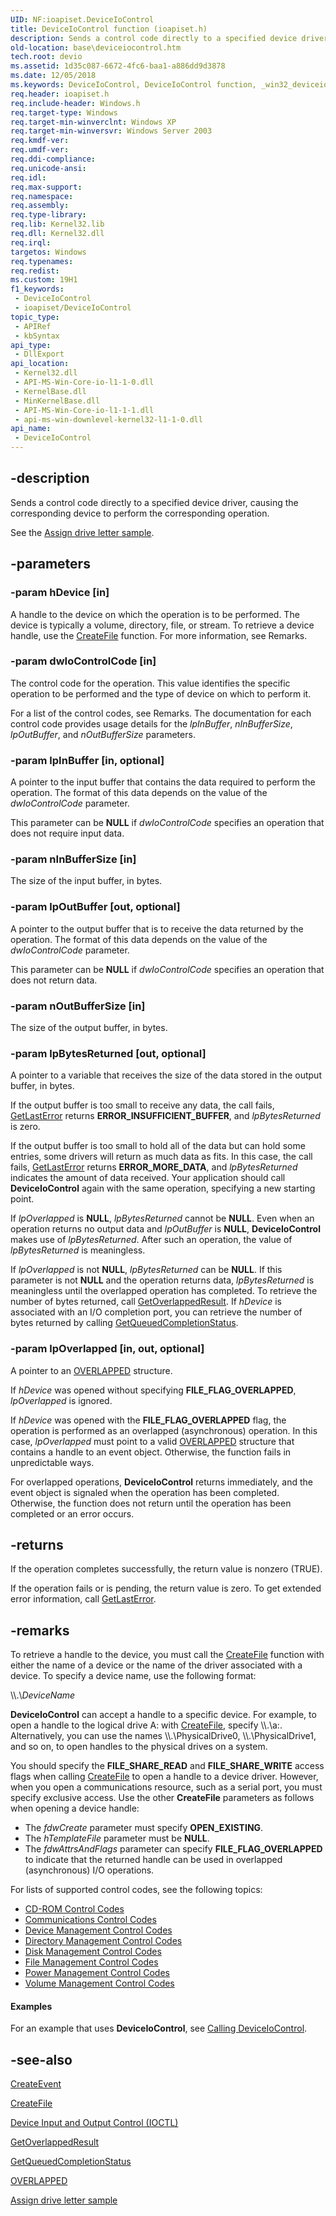 ```yaml
---
UID: NF:ioapiset.DeviceIoControl
title: DeviceIoControl function (ioapiset.h)
description: Sends a control code directly to a specified device driver, causing the corresponding device to perform the corresponding operation.
old-location: base\deviceiocontrol.htm
tech.root: devio
ms.assetid: 1d35c087-6672-4fc6-baa1-a886dd9d3878
ms.date: 12/05/2018
ms.keywords: DeviceIoControl, DeviceIoControl function, _win32_deviceiocontrol, base.deviceiocontrol, ioapiset/DeviceIoControl
req.header: ioapiset.h
req.include-header: Windows.h
req.target-type: Windows
req.target-min-winverclnt: Windows XP
req.target-min-winversvr: Windows Server 2003
req.kmdf-ver: 
req.umdf-ver: 
req.ddi-compliance: 
req.unicode-ansi: 
req.idl: 
req.max-support: 
req.namespace: 
req.assembly: 
req.type-library: 
req.lib: Kernel32.lib
req.dll: Kernel32.dll
req.irql: 
targetos: Windows
req.typenames: 
req.redist: 
ms.custom: 19H1
f1_keywords:
 - DeviceIoControl
 - ioapiset/DeviceIoControl
topic_type:
 - APIRef
 - kbSyntax
api_type:
 - DllExport
api_location:
 - Kernel32.dll
 - API-MS-Win-Core-io-l1-1-0.dll
 - KernelBase.dll
 - MinKernelBase.dll
 - API-MS-Win-Core-io-l1-1-1.dll
 - api-ms-win-downlevel-kernel32-l1-1-0.dll
api_name:
 - DeviceIoControl
---
```


## -description

Sends a control code directly to a specified device driver, causing the corresponding device to perform the corresponding operation.

See the [Assign drive letter sample](https://github.com/microsoft/Windows-classic-samples/tree/master/Samples/Win7Samples/winbase/io/dledit).

## -parameters

### -param hDevice [in]

A handle to the device on which the operation is to be performed. The device is typically a volume, 
      directory, file, or stream. To retrieve a device handle, use the 
      <a href="/windows/desktop/api/fileapi/nf-fileapi-createfilea">CreateFile</a> function. For more information, see 
      Remarks.

### -param dwIoControlCode [in]

The control code for the operation. This value identifies the specific operation to be performed and the 
       type of device on which to perform it.

For a list of the control codes, see Remarks. The documentation for each control code provides usage details 
       for the <i>lpInBuffer</i>, <i>nInBufferSize</i>, 
       <i>lpOutBuffer</i>, and <i>nOutBufferSize</i> parameters.

### -param lpInBuffer [in, optional]

A pointer to the input buffer that contains the data required to perform the operation. The format of this 
       data depends on the value of the <i>dwIoControlCode</i> parameter.

This parameter can be <b>NULL</b> if <i>dwIoControlCode</i> specifies 
       an operation that does not require input data.

### -param nInBufferSize [in]

The size of the input buffer, in bytes.

### -param lpOutBuffer [out, optional]

A pointer to the output buffer that is to receive the data returned by the operation. The format of this 
       data depends on the value of the <i>dwIoControlCode</i> parameter.

This parameter can be <b>NULL</b> if <i>dwIoControlCode</i> specifies 
       an operation that does not return data.

### -param nOutBufferSize [in]

The size of the output buffer, in bytes.

### -param lpBytesReturned [out, optional]

A pointer to a variable that receives the size of the data stored in the output buffer, in bytes.

If the output buffer is too small to receive any data,  the call fails, 
       <a href="/windows/desktop/api/errhandlingapi/nf-errhandlingapi-getlasterror">GetLastError</a> returns 
       <b>ERROR_INSUFFICIENT_BUFFER</b>, and <i>lpBytesReturned</i> is zero.

If the output buffer is too small to hold all of the data but can hold some entries, some drivers will return 
       as much data as fits. In this case, the call fails, 
       <a href="/windows/desktop/api/errhandlingapi/nf-errhandlingapi-getlasterror">GetLastError</a> returns 
       <b>ERROR_MORE_DATA</b>, and <i>lpBytesReturned</i> indicates the amount 
       of data received. Your application should call 
       <b>DeviceIoControl</b> again with the same operation, 
       specifying a new starting point.

If <i>lpOverlapped</i> is <b>NULL</b>, 
       <i>lpBytesReturned</i> cannot be <b>NULL</b>. Even when an operation 
       returns no output data and <i>lpOutBuffer</i> is <b>NULL</b>, 
       <b>DeviceIoControl</b> makes use of 
       <i>lpBytesReturned</i>. After such an operation, the value of 
       <i>lpBytesReturned</i> is meaningless.

If <i>lpOverlapped</i> is not <b>NULL</b>, 
       <i>lpBytesReturned</i> can be <b>NULL</b>. If this parameter is not 
       <b>NULL</b> and the operation returns data, <i>lpBytesReturned</i> is 
       meaningless until the overlapped operation has completed. To retrieve the number of bytes returned, call 
       <a href="/windows/desktop/api/ioapiset/nf-ioapiset-getoverlappedresult">GetOverlappedResult</a>. If 
       <i>hDevice</i> is associated with an I/O completion port, you can retrieve the number of 
       bytes returned by calling 
       <a href="/windows/desktop/api/ioapiset/nf-ioapiset-getqueuedcompletionstatus">GetQueuedCompletionStatus</a>.

### -param lpOverlapped [in, out, optional]

A pointer to an <a href="/windows/desktop/api/minwinbase/ns-minwinbase-overlapped">OVERLAPPED</a> structure.

If <i>hDevice</i> was opened without specifying 
       <b>FILE_FLAG_OVERLAPPED</b>, <i>lpOverlapped</i> is ignored.

If <i>hDevice</i> was opened with the <b>FILE_FLAG_OVERLAPPED</b> flag, 
       the operation is performed as an overlapped (asynchronous) operation. In this case, 
       <i>lpOverlapped</i> must point to a valid 
       <a href="/windows/desktop/api/minwinbase/ns-minwinbase-overlapped">OVERLAPPED</a> structure that contains a handle to an 
       event object. Otherwise, the function fails in unpredictable ways.

For overlapped operations, 
       <b>DeviceIoControl</b> returns immediately, and the event 
       object is signaled when the operation has been completed. Otherwise, the function does not return until the 
       operation has been completed or an error occurs.

## -returns

If the operation completes successfully, the return value is nonzero (TRUE).

If the operation fails or is pending, the return value is zero. To get extended error information, call 
       <a href="/windows/desktop/api/errhandlingapi/nf-errhandlingapi-getlasterror">GetLastError</a>.

## -remarks

To retrieve a handle to the device, you must call the 
     <a href="/windows/desktop/api/fileapi/nf-fileapi-createfilea">CreateFile</a> function with either the name of a device or 
     the name of the driver associated with a device. To specify a device name, use the following format:

\\\\.&#92;<i>DeviceName</i>

<b>DeviceIoControl</b> can accept a handle to a specific 
     device. For example, to open a handle to the logical drive A: with 
     <a href="/windows/desktop/api/fileapi/nf-fileapi-createfilea">CreateFile</a>, specify \\\\.\a:. Alternatively, you can use the 
     names \\\\.\PhysicalDrive0, \\\\.\PhysicalDrive1, and so on, to open handles to the physical drives on a system.

You should specify the <b>FILE_SHARE_READ</b> and 
    <b>FILE_SHARE_WRITE</b> access flags when calling 
    <a href="/windows/desktop/api/fileapi/nf-fileapi-createfilea">CreateFile</a> to open a handle to a device driver. However, 
    when you open a communications resource, such as a serial port, you must specify exclusive access. Use the other 
    <b>CreateFile</b> parameters as follows when opening a device 
    handle:

<ul>
<li>The <i>fdwCreate</i> parameter must specify 
      <b>OPEN_EXISTING</b>.</li>
<li>The <i>hTemplateFile</i> parameter must be <b>NULL</b>.</li>
<li>The <i>fdwAttrsAndFlags</i> parameter can specify 
      <b>FILE_FLAG_OVERLAPPED</b> to indicate that the returned handle can be used in overlapped 
      (asynchronous) I/O operations.</li>
</ul>
For lists of supported control codes, see the following topics:

<ul>
<li>
<a href="/windows-hardware/drivers/storage/cd-rom-io-control-codes">CD-ROM Control Codes</a>
</li>
<li>
<a href="/windows/desktop/DevIO/communications-control-codes">Communications Control Codes</a>
</li>
<li>
<a href="/windows/desktop/DevIO/device-management-control-codes">Device Management Control Codes</a>
</li>
<li>
<a href="/windows/desktop/FileIO/directory-management-control-codes">Directory Management Control Codes</a>
</li>
<li>
<a href="/windows/desktop/FileIO/disk-management-control-codes">Disk Management Control Codes</a>
</li>
<li>
<a href="/windows/desktop/FileIO/file-management-control-codes">File Management Control Codes</a>
</li>
<li>
<a href="/windows/desktop/Power/power-management-control-codes">Power Management Control Codes</a>
</li>
<li>
<a href="/windows/desktop/FileIO/volume-management-control-codes">Volume Management Control Codes</a>
</li>
</ul>

#### Examples

For an example that uses <b>DeviceIoControl</b>, see <a href="/windows/desktop/DevIO/calling-deviceiocontrol">Calling DeviceIoControl</a>.

## -see-also

<a href="/windows/desktop/api/synchapi/nf-synchapi-createeventa">CreateEvent</a>

<a href="/windows/desktop/api/fileapi/nf-fileapi-createfilea">CreateFile</a>

<a href="/windows/desktop/DevIO/device-input-and-output-control-ioctl-">Device Input and Output Control (IOCTL)</a>

<a href="/windows/desktop/api/ioapiset/nf-ioapiset-getoverlappedresult">GetOverlappedResult</a>

<a href="/windows/desktop/api/ioapiset/nf-ioapiset-getqueuedcompletionstatus">GetQueuedCompletionStatus</a>

<a href="/windows/desktop/api/minwinbase/ns-minwinbase-overlapped">OVERLAPPED</a>

[Assign drive letter sample](https://github.com/microsoft/Windows-classic-samples/tree/master/Samples/Win7Samples/winbase/io/dledit)
